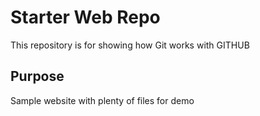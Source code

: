 # Starter Web Repo

This repository is for showing how Git works with GITHUB

## Purpose

Sample website with plenty of files for demo